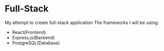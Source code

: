 # Full-Stack
My attempt to create full-stack application
The frameworks I will be using:
- React(Frontend)
- Express.js(Backend)
- PostgreSQL(Database)
